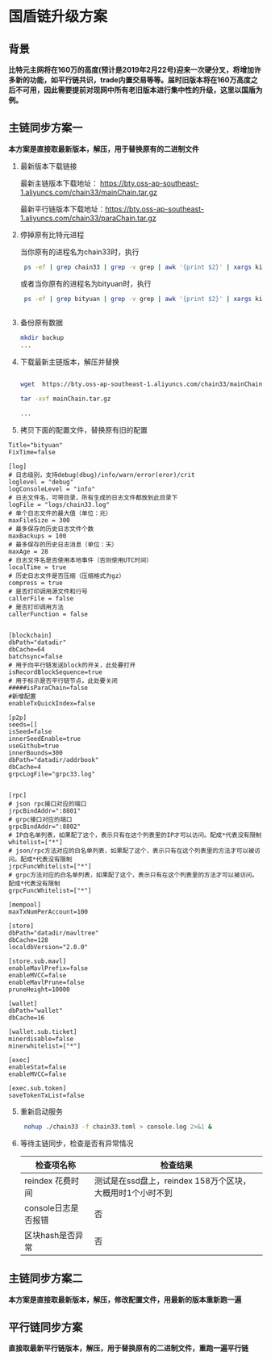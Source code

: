 # 国盾链升级方案

## 背景

  **比特元主网将在160万的高度(预计是2019年2月22号)迎来一次硬分叉，将增加许多新的功能，如平行链共识，trade内置交易等等。届时旧版本将在160万高度之后不可用，因此需要提前对现网中所有老旧版本进行集中性的升级，这里以国盾为例。**

## 主链同步方案一

  **本方案是直接取最新版本，解压，用于替换原有的二进制文件**
  
  1. 最新版本下载链接
  
     最新主链版本下载地址： https://bty.oss-ap-southeast-1.aliyuncs.com/chain33/mainChain.tar.gz
  
     最新平行链版本下载地址：https://bty.oss-ap-southeast-1.aliyuncs.com/chain33/paraChain.tar.gz

  
  2. 停掉原有比特元进程
     
     当你原有的进程名为chain33时，执行
     ```bash  
      ps -ef | grep chain33 | grep -v grep | awk '{print $2}' | xargs kill -9 
     ``` 
     或者当你原有的进程名为bityuan时，执行
    
     ```bash
      ps -ef | grep bityuan | grep -v grep | awk '{print $2}' | xargs kill -9
      
     ```
   
   3. 备份原有数据
      
      ```bash
      mkdir backup
      ...
      
      ```
      
   4. 下载最新主链版本，解压并替换
      
      ```bash
      
      wget  https://bty.oss-ap-southeast-1.aliyuncs.com/chain33/mainChain.tar.gz
      
      tar -xvf mainChain.tar.gz
      
      ...
      
      ```
   5. 拷贝下面的配置文件，替换原有旧的配置
      
```
Title="bityuan"
FixTime=false

[log]
# 日志级别，支持debug(dbug)/info/warn/error(eror)/crit
loglevel = "debug"
logConsoleLevel = "info"
# 日志文件名，可带目录，所有生成的日志文件都放到此目录下
logFile = "logs/chain33.log"
# 单个日志文件的最大值（单位：兆）
maxFileSize = 300
# 最多保存的历史日志文件个数
maxBackups = 100
# 最多保存的历史日志消息（单位：天）
maxAge = 28
# 日志文件名是否使用本地事件（否则使用UTC时间）
localTime = true
# 历史日志文件是否压缩（压缩格式为gz）
compress = true
# 是否打印调用源文件和行号
callerFile = false
# 是否打印调用方法
callerFunction = false


[blockchain]
dbPath="datadir"
dbCache=64
batchsync=false
# 用于向平行链发送block的开关，此处要打开
isRecordBlockSequence=true
# 用于标示是否平行链节点，此处要关闭
#####isParaChain=false
#新增配置
enableTxQuickIndex=false

[p2p]
seeds=[]
isSeed=false
innerSeedEnable=true
useGithub=true
innerBounds=300
dbPath="datadir/addrbook"
dbCache=4
grpcLogFile="grpc33.log"


[rpc]
# json rpc接口对应的端口
jrpcBindAddr=":8801"
# grpc接口对应的端口
grpcBindAddr=":8802"
# IP白名单列表，如果配了这个，表示只有在这个列表里的IP才可以访问。配成*代表没有限制
whitelist=["*"]
# json/rpc方法对应的白名单列表，如果配了这个，表示只有在这个列表里的方法才可以被访问。配成*代表没有限制
jrpcFuncWhitelist=["*"]
# grpc方法对应的白名单列表，如果配了这个，表示只有在这个列表里的方法才可以被访问。配成*代表没有限制
grpcFuncWhitelist=["*"]

[mempool]
maxTxNumPerAccount=100

[store]
dbPath="datadir/mavltree"
dbCache=128
localdbVersion="2.0.0"

[store.sub.mavl]
enableMavlPrefix=false
enableMVCC=false
enableMavlPrune=false
pruneHeight=10000

[wallet]
dbPath="wallet"
dbCache=16

[wallet.sub.ticket]
minerdisable=false
minerwhitelist=["*"]

[exec]
enableStat=false
enableMVCC=false

[exec.sub.token]
saveTokenTxList=false

```
      
   5. 重新启动服务
      
      ```bash
       nohup ./chain33 -f chain33.toml > console.log 2>&1 &
      ```
      
   6.  等待主链同步，检查是否有异常情况
      
       |检查项名称|检查结果
       |-|-|
       |reindex 花费时间|测试是在ssd盘上，reindex 158万个区块，大概用时1个小时不到|
       |console日志是否报错|否|
       |区块hash是否异常|否|
    
## 主链同步方案二
   
   **本方案是直接取最新版本，解压，修改配置文件，用最新的版本重新跑一遍**
   
   
## 平行链同步方案

   **直接取最新平行链版本，解压，用于替换原有的二进制文件，重跑一遍平行链**

